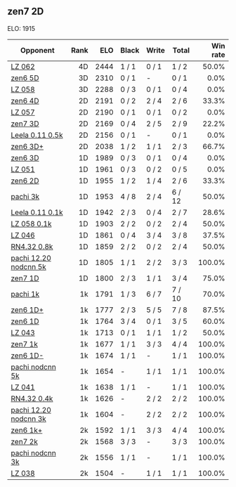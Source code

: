 ## zen7 2D ##

ELO: 1915

Opponent | Rank | ELO | Black | Write | Total | Win rate
---------|-----:|----:|-------|-------|-------|-------:
[LZ 062](LZ%20062.md) | 4D | 2444 | 1 / 1 | 0 / 1 | 1 / 2 | 50.0%
[zen6 5D](zen6%205D.md) | 3D | 2310 | 0 / 1 | - | 0 / 1 | 0.0%
[LZ 058](LZ%20058.md) | 3D | 2288 | 0 / 3 | 0 / 1 | 0 / 4 | 0.0%
[zen6 4D](zen6%204D.md) | 2D | 2191 | 0 / 2 | 2 / 4 | 2 / 6 | 33.3%
[LZ 057](LZ%20057.md) | 2D | 2190 | 0 / 1 | 0 / 1 | 0 / 2 | 0.0%
[zen7 3D](zen7%203D.md) | 2D | 2169 | 0 / 4 | 2 / 5 | 2 / 9 | 22.2%
[Leela 0.11 0.5k](Leela%200.11%200.5k.md) | 2D | 2156 | 0 / 1 | - | 0 / 1 | 0.0%
[zen6 3D+](zen6%203D+.md) | 2D | 2038 | 1 / 2 | 1 / 1 | 2 / 3 | 66.7%
[zen6 3D](zen6%203D.md) | 1D | 1989 | 0 / 3 | 0 / 1 | 0 / 4 | 0.0%
[LZ 051](LZ%20051.md) | 1D | 1961 | 0 / 3 | 0 / 2 | 0 / 5 | 0.0%
[zen6 2D](zen6%202D.md) | 1D | 1955 | 1 / 2 | 1 / 4 | 2 / 6 | 33.3%
[pachi 3k](pachi%203k.md) | 1D | 1953 | 4 / 8 | 2 / 4 | 6 / 12 | 50.0%
[Leela 0.11 0.1k](Leela%200.11%200.1k.md) | 1D | 1942 | 2 / 3 | 0 / 4 | 2 / 7 | 28.6%
[LZ 058 0.1k](LZ%20058%200.1k.md) | 1D | 1903 | 2 / 2 | 0 / 2 | 2 / 4 | 50.0%
[LZ 046](LZ%20046.md) | 1D | 1861 | 0 / 4 | 3 / 4 | 3 / 8 | 37.5%
[RN4.32 0.8k](RN4.32%200.8k.md) | 1D | 1859 | 2 / 2 | 0 / 2 | 2 / 4 | 50.0%
[pachi 12.20 nodcnn 5k](pachi%2012.20%20nodcnn%205k.md) | 1D | 1805 | 1 / 1 | 2 / 2 | 3 / 3 | 100.0%
[zen7 1D](zen7%201D.md) | 1D | 1800 | 2 / 3 | 1 / 1 | 3 / 4 | 75.0%
[pachi 1k](pachi%201k.md) | 1k | 1791 | 1 / 3 | 6 / 7 | 7 / 10 | 70.0%
[zen6 1D+](zen6%201D+.md) | 1k | 1777 | 2 / 3 | 5 / 5 | 7 / 8 | 87.5%
[zen6 1D](zen6%201D.md) | 1k | 1764 | 3 / 4 | 0 / 1 | 3 / 5 | 60.0%
[LZ 043](LZ%20043.md) | 1k | 1713 | 0 / 1 | 1 / 1 | 1 / 2 | 50.0%
[zen7 1k](zen7%201k.md) | 1k | 1677 | 1 / 1 | 3 / 3 | 4 / 4 | 100.0%
[zen6 1D-](zen6%201D-.md) | 1k | 1674 | 1 / 1 | - | 1 / 1 | 100.0%
[pachi nodcnn 5k](pachi%20nodcnn%205k.md) | 1k | 1654 | - | 1 / 1 | 1 / 1 | 100.0%
[LZ 041](LZ%20041.md) | 1k | 1638 | 1 / 1 | - | 1 / 1 | 100.0%
[RN4.32 0.4k](RN4.32%200.4k.md) | 1k | 1626 | - | 2 / 2 | 2 / 2 | 100.0%
[pachi 12.20 nodcnn 3k](pachi%2012.20%20nodcnn%203k.md) | 1k | 1604 | - | 2 / 2 | 2 / 2 | 100.0%
[zen6 1k+](zen6%201k+.md) | 2k | 1592 | 1 / 1 | 3 / 3 | 4 / 4 | 100.0%
[zen7 2k](zen7%202k.md) | 2k | 1568 | 3 / 3 | - | 3 / 3 | 100.0%
[pachi nodcnn 3k](pachi%20nodcnn%203k.md) | 2k | 1556 | 1 / 1 | - | 1 / 1 | 100.0%
[LZ 038](LZ%20038.md) | 2k | 1504 | - | 1 / 1 | 1 / 1 | 100.0%
